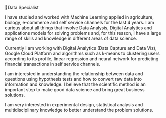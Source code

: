 🔭Data Specialist 

I have studied and worked with Machine Learning applied in agriculture, biology, e-commerce and self service channels for the last 4 years. I am curious about all things that involve Data Analysis, Digital Analytics and applications models for solving problems and, for this reason, I have a large range of skills and knowledge in different areas of data science. 

Currently I am working with Digital Analytics (Data Capture and Data Viz), Google Cloud Platform and algorithms such as k-means to clustering users according to its profile, linear regression and neural network for predicting financial transactions in self service channels. 

I am interested in understanding the relationship between data and questions using hypothesis tests and how to convert raw data into information and knowledge. 
I believe that the scientific method is an important step to make good data science and bring great business solutions.

I am very interested in experimental design, statistical analysis and multidisciplinary knowledge to better understand the problem solutions.

<!--
**salasouza/salasouza** is a ✨ _special_ ✨ repository because its `README.md` (this file) appears on your GitHub profile.

Here are some ideas to get you started:

- 🔭 I’m currently working on ...
- 🌱 I’m currently learning ...
- 👯 I’m looking to collaborate on ...
- 🤔 I’m looking for help with ...
- 💬 Ask me about ...
- 📫 How to reach me: ...
- 😄 Pronouns: ...
- ⚡ Fun fact: ...
-->
